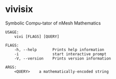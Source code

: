 # vivisix
Symbolic Compu-tator of nMesh Mathematics
```
USAGE:
    vivi [FLAGS] [QUERY]

FLAGS:
    -h, --help       Prints help information
    -i               start interactive prompt
    -V, --version    Prints version information

ARGS:
    <QUERY>    a mathematically-encoded string
```
